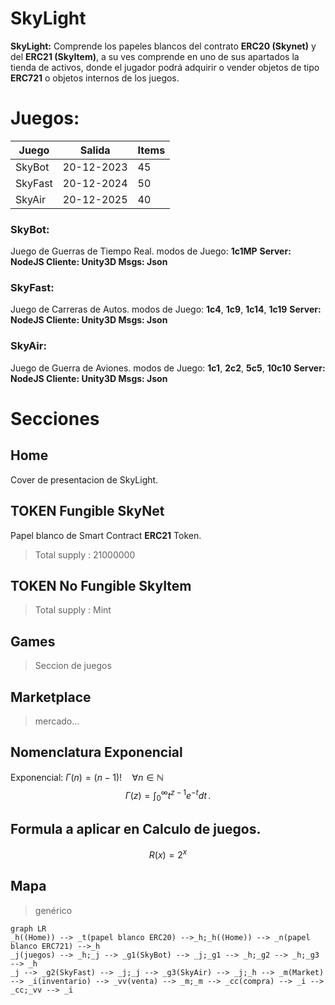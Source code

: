 # SkyLight
**SkyLight:** Comprende los papeles blancos del contrato **ERC20 (Skynet)** y del **ERC21 (SkyItem)**, a su ves comprende en uno de sus apartados la tienda de activos, donde el jugador podrá adquirir o vender objetos de tipo **ERC721** o objetos internos de los juegos.
# Juegos:
|Juego|Salida|Items                         |
|-|-|-|
|SkyBot|20-12-2023|45|
|SkyFast|20-12-2024|50|
|SkyAir|20-12-2025|40|
### SkyBot: 
Juego de Guerras de Tiempo Real.
modos de Juego: **1c1MP**
**Server: NodeJS
Cliente: Unity3D
Msgs: Json**
### SkyFast:
Juego de Carreras de Autos.
modos de Juego: **1c4**, **1c9**, **1c14**, **1c19** 
**Server: NodeJS
Cliente: Unity3D
Msgs: Json**
### SkyAir:
Juego de Guerra de Aviones. 
modos de Juego: **1c1**, **2c2**, **5c5**, **10c10**
**Server: NodeJS
Cliente: Unity3D
Msgs: Json**
# Secciones
## Home
Cover de presentacion de SkyLight.
## TOKEN Fungible SkyNet
Papel blanco de Smart Contract **ERC21** Token.
>Total supply : 21000000
## TOKEN No Fungible SkyItem
>Total supply : Mint
## Games
>Seccion de juegos
## Marketplace
>mercado... 
## Nomenclatura Exponencial
Exponencial: $\Gamma(n) = (n-1)!\quad\forall n\in\mathbb N$
$$
\Gamma(z) = \int_0^\infty t^{z-1}e^{-t}dt\,.
$$
## Formula a aplicar en Calculo de juegos.
$$
R(x) = 2^{x}
$$
## Mapa
>genérico
```mermaid
graph LR
_h((Home)) --> _t(papel blanco ERC20) -->_h;_h((Home)) --> _n(papel blanco ERC721) -->_h
_j(juegos) --> _h;_j --> _g1(SkyBot) --> _j;_g1 --> _h;_g2 --> _h;_g3 --> _h
_j --> _g2(SkyFast) --> _j;_j --> _g3(SkyAir) --> _j;_h --> _m(Market) --> _i(inventario) --> _vv(venta) --> _m;_m --> _cc(compra) --> _i --> _cc;_vv --> _i
```